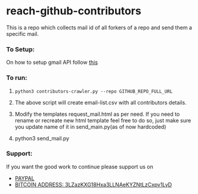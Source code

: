 # reach-github-contributors

This is a repo which collects mail id of all forkers of a repo and send them a specific mail.


### To Setup:

On how to setup gmail API follow [this](https://github.com/shankarj67/python-gmail-api/blob/563c7bf722c69be4fed2204e2829d0ab843d8729/README.md#install)

### To run:

1. `python3 contributors-crawler.py --repo GITHUB_REPO_FULL_URL`

2. The above script will create email-list.csv with all contributors details.

3. Modify the templates request_mail.html as per need. If you need to rename or recreate new html template feel free to do so, just make sure you update name of it in send_main.py(as of now hardcoded)

4. python3 send_mail.py

### Support:

If you want the good work to continue please support us on

* [PAYPAL](https://www.paypal.me/ishandutta2007)
* [BITCOIN ADDRESS: 3LZazKXG18Hxa3LLNAeKYZNtLzCxpv1LyD](https://www.coinbase.com/join/5a8e4a045b02c403bc3a9c0c)
